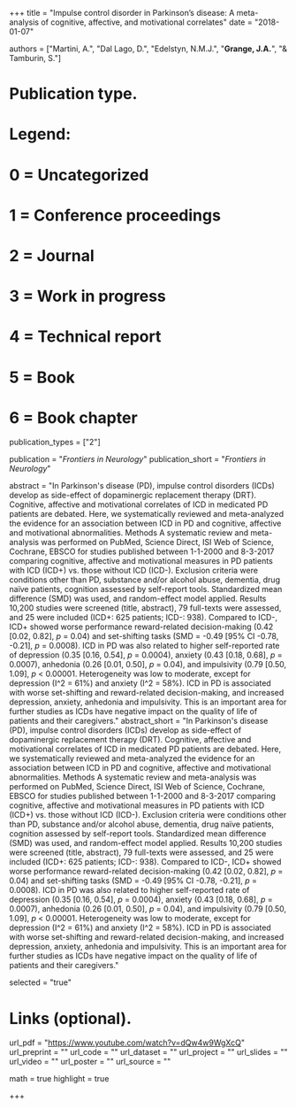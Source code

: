 +++
title = "Impulse control disorder in Parkinson’s disease: A meta-analysis of cognitive, affective, and motivational correlates"
date = "2018-01-07"

authors = ["Martini, A.", "Dal Lago, D.", "Edelstyn, N.M.J.", "**Grange, J.A.**",  "& Tamburin, S."]

# Publication type.
# Legend:
# 0 = Uncategorized
# 1 = Conference proceedings
# 2 = Journal
# 3 = Work in progress
# 4 = Technical report
# 5 = Book
# 6 = Book chapter
publication_types = ["2"]

publication = "*Frontiers in Neurology*"
publication_short = "*Frontiers in Neurology*"

abstract = "In Parkinson's disease (PD), impulse control disorders (ICDs) develop as side-effect of dopaminergic replacement therapy (DRT). Cognitive, affective and motivational correlates of ICD in medicated PD patients are debated. Here, we systematically reviewed and meta-analyzed the evidence for an association between ICD in PD and cognitive, affective and motivational abnormalities. Methods A systematic review and meta-analysis was performed on PubMed, Science Direct, ISI Web of Science, Cochrane, EBSCO for studies published between 1-1-2000 and 8-3-2017 comparing cognitive, affective and motivational measures in PD patients with ICD (ICD+) vs. those without ICD (ICD-). Exclusion criteria were conditions other than PD, substance and/or alcohol abuse, dementia, drug naïve patients, cognition assessed by self-report tools. Standardized mean difference (SMD) was used, and random-effect model applied. Results 10,200 studies were screened (title, abstract), 79 full-texts were assessed, and 25 were included (ICD+: 625 patients; ICD-: 938). Compared to ICD-, ICD+ showed worse performance reward-related decision-making (0.42 [0.02, 0.82], *p* = 0.04) and set-shifting tasks (SMD = -0.49 [95% CI -0.78, -0.21], *p* = 0.0008). ICD in PD was also related to higher self-reported rate of depression (0.35 [0.16, 0.54], *p* = 0.0004), anxiety (0.43 [0.18, 0.68], *p* = 0.0007), anhedonia (0.26 [0.01, 0.50], *p* = 0.04), and impulsivity (0.79 [0.50, 1.09], *p* < 0.00001. Heterogeneity was low to moderate, except for depression (I^2 = 61%) and anxiety (I^2 = 58%). ICD in PD is associated with worse set-shifting and reward-related decision-making, and increased depression, anxiety, anhedonia and impulsivity. This is an important area for further studies as ICDs have negative impact on the quality of life of patients and their caregivers."
abstract_short = "In Parkinson's disease (PD), impulse control disorders (ICDs) develop as side-effect of dopaminergic replacement therapy (DRT). Cognitive, affective and motivational correlates of ICD in medicated PD patients are debated. Here, we systematically reviewed and meta-analyzed the evidence for an association between ICD in PD and cognitive, affective and motivational abnormalities. Methods A systematic review and meta-analysis was performed on PubMed, Science Direct, ISI Web of Science, Cochrane, EBSCO for studies published between 1-1-2000 and 8-3-2017 comparing cognitive, affective and motivational measures in PD patients with ICD (ICD+) vs. those without ICD (ICD-). Exclusion criteria were conditions other than PD, substance and/or alcohol abuse, dementia, drug naïve patients, cognition assessed by self-report tools. Standardized mean difference (SMD) was used, and random-effect model applied. Results 10,200 studies were screened (title, abstract), 79 full-texts were assessed, and 25 were included (ICD+: 625 patients; ICD-: 938). Compared to ICD-, ICD+ showed worse performance reward-related decision-making (0.42 [0.02, 0.82], *p* = 0.04) and set-shifting tasks (SMD = -0.49 [95% CI -0.78, -0.21], *p* = 0.0008). ICD in PD was also related to higher self-reported rate of depression (0.35 [0.16, 0.54], *p* = 0.0004), anxiety (0.43 [0.18, 0.68], *p* = 0.0007), anhedonia (0.26 [0.01, 0.50], *p* = 0.04), and impulsivity (0.79 [0.50, 1.09], *p* < 0.00001. Heterogeneity was low to moderate, except for depression (I^2 = 61%) and anxiety (I^2 = 58%). ICD in PD is associated with worse set-shifting and reward-related decision-making, and increased depression, anxiety, anhedonia and impulsivity. This is an important area for further studies as ICDs have negative impact on the quality of life of patients and their caregivers."

selected = "true"

# Links (optional).
url_pdf = "https://www.youtube.com/watch?v=dQw4w9WgXcQ"
url_preprint = ""
url_code = ""
url_dataset = ""
url_project = ""
url_slides = ""
url_video = ""
url_poster = ""
url_source = ""

math = true
highlight = true

+++
